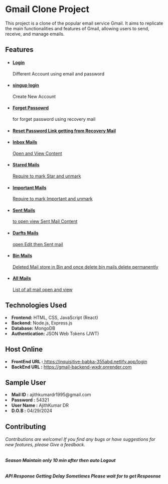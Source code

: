 # Gmail Clone Project

This project is a clone of the popular email service Gmail. It aims to replicate the main functionalities and features of Gmail, allowing users to send, receive, and manage emails.


<h2>Features</h2>
 <ul>
        <li><a href="#built-with"><h4>Login</a></h4> Different Account using email and password </li>
        <li><a href="#built-with"><h4>singup login</a></h4> Create New Account</li>
        <li><a href="#built-with"><h4>Forget Passowrd</a></h4> for forget password using recovery mail</li>
        <li><a href="#built-with"><h4>Reset Password Link getting from Recovery Mail </a></h4></li>
        <li><a href="#built-with"><h4>Inbox Mails </h4> Open and View Content </a></li>
        <li><a href="#built-with"><h4>Stared Mails </h4> Require to mark Star and unmark</a></li>
        <li><a href="#built-with"><h4>Important Mails </h4> Require to mark Important and unmark</a></li>
        <li><a href="#built-with"><h4>Sent Mails </h4> to open view Sent Mail Content </a></li>
        <li><a href="#built-with"><h4>Darfts Mails </h4> open  Edit then Sent mail  </a></li>
        <li><a href="#built-with"><h4>Bin Mails </h4> Deleted Mail store in Bin and once delete bin mails delete permanently </a></li>
        <li><a href="#built-with"><h4>All Mails </h4> List of all mail open and view </a></li>
 </ul>



 <h2>Technologies Used</h2>
<li><strong>Frontend:</strong> HTML, CSS, JavaScript (React) </li>
<li><strong>Backend:</strong> Node.js, Express.js </li>
<li><strong>Database:</strong> MongoDB </li>
<li><strong>Authentication:</strong> JSON Web Tokens (JWT) </li>


<h2>Host Online </h2>
 <li><strong>FrontEnd URL :</strong><a href="#built-with">	https://inquisitive-babka-355abd.netlify.app/login</a> </li>
 <li><strong>BackEnd URL :</strong> 	<a href="#built-with">https://gmail-backend-wxdr.onrender.com </a></li>
 

 <h2>Sample User </h2>
 <li><strong>Mail ID :</strong> ajithkumardr1995@gmail.com </li>
 <li><strong>Password  :</strong> 54321 </li>
 <li><strong>User Name :</strong> AjithKumar DR </li>
 <li><strong>D.O.B     :</strong> 04/29/2024 </li>


 <h2>Contributing  </h2>
<h6>Contributions are welcome! If you find any bugs or have suggestions for new features, please Give a feedback.</h6>
<h6><strong> Season Maintain only 10 min after then auto Logout  </strong></h6>
<h6><strong> API Response Getting Delay Sometimes Please wait for to get Resposnse   </strong></h6>





 
